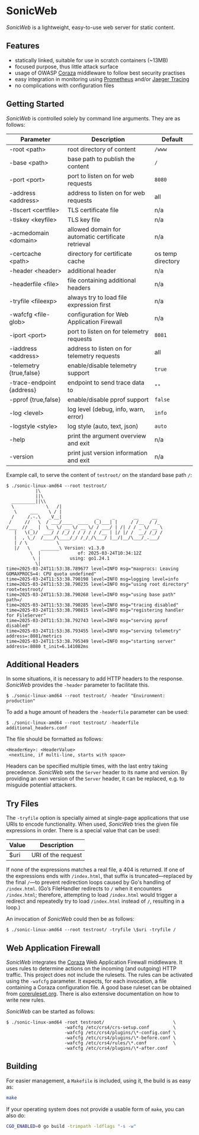 SonicWeb
========

*SonicWeb* is a lightweight, easy-to-use web server for static content.

Features
--------

* statically linked, suitable for use in scratch containers (~13MB)
* focused purpose, thus little attack surface
* usage of OWASP [Coraza](https://github.com/corazawaf/coraza) middleware
  to follow best security practises
* easy integration in monitoring using [Prometheus](prometheus.io) and/or
  [Jaeger Tracing](jaegertracing.io)
* no complications with configuration files

Getting Started
---------------

*SonicWeb* is controlled solely by command line arguments. They are as follows:

| Parameter                    | Description                                        | Default           |
|------------------------------|----------------------------------------------------|-------------------|
| -root           \<path\>     | root directory of content                          | `/www`            |
| -base           \<path\>     | base path to publish the content                   | `/`               |
| -port           \<port\>     | port to listen on for web requests                 | `8080`            |
| -address        \<address\>  | address to listen on for web requests              | all               |
| -tlscert        \<certfile\> | TLS certificate file                               | n/a               |
| -tlskey         \<keyfile\>  | TLS key file                                       | n/a               |
| -acmedomain     \<domain\>   | allowed domain for automatic certificate retrieval | n/a               |
| -certcache      \<path\>     | directory for certificate cache                    | os temp directory |
| -header         \<header\>   | additional header                                  | n/a               |
| -headerfile     \<file\>     | file containing additional headers                 | n/a               |
| -tryfile        \<fileexp\>  | always try to load file expression first           | n/a               |
| -wafcfg         \<file-glob> | configuration for Web Application Firewall         | n/a               |
| -iport          \<port\>     | port to listen on for telemetry requests           | `8081`            |
| -iaddress       \<address\>  | address to listen on for telemetry requests        | all               |
| -telemetry      {true,false} | enable/disable telemetry support                   | `true`            |
| -trace-endpoint {address}    | endpoint to send trace data to                     | `""`              |
| -pprof          {true,false} | enable/disable pprof support                       | `false`           |
| -log            \<level\>    | log level (debug, info, warn, error)               | `info`            |
| -logstyle       \<style\>    | log style (auto, text, json)                       | `auto`            |
| -help                        | print the argument overview and exit               | n/a               |
| -version                     | print just version information and exit            | n/a               |

Example call, to serve the content of `testroot/` on the standard base path `/`:

```text
$ ./sonic-linux-amd64 --root testroot/
           |\
           ||\
  _________||\\
  \            \   /|
   \     ___    \ / |
  /     /.-.\   _V__|             _     _       __     __
 /     //   \  / ___/____  ____  (_)___| |     / /__  / /_
/___  // _  |  \__ \/ __ \/ __ \/ / ___/ | /| / / _ \/ __ \
   |   \(_)/  ___/ / /_/ / / / / / /__ | |/ |/ /  __/ /_/ /
   |  , \_/  /____/\____/_/ /_/_/\___/ |__/|__/\___/_.___/
   | / \           \
   |/   \    _______\ Version: v1.3.0
         \  |              of: 2025-03-24T10:34:12Z
          \ |           using: go1.24.1
           \|
time=2025-03-24T11:53:38.789677 level=INFO msg="maxprocs: Leaving GOMAXPROCS=4: CPU quota undefined"
time=2025-03-24T11:53:38.790198 level=INFO msg=logging level=info
time=2025-03-24T11:53:38.790235 level=INFO msg="using root directory" root=testroot/
time=2025-03-24T11:53:38.790268 level=INFO msg="using base path" path=/
time=2025-03-24T11:53:38.790285 level=INFO msg="tracing disabled"
time=2025-03-24T11:53:38.790815 level=INFO msg="registering handler for FileServer"
time=2025-03-24T11:53:38.792743 level=INFO msg="serving pprof disabled"
time=2025-03-24T11:53:38.793455 level=INFO msg="serving telemetry" address=:8081/metrics
time=2025-03-24T11:53:38.795349 level=INFO msg="starting server" address=:8080 t_init=6.141082ms
```

Additional Headers
------------------

In some situations, it is necessary to add HTTP headers to the response.
*SonicWeb* provides the `-header` parameter to facilitate this.

```shell
$ ./sonic-linux-amd64 --root testroot/ -header "Environment: production"
```

To add a huge amount of headers the `-headerfile` parameter can be used:

```shell
$ ./sonic-linux-amd64 --root testroot/ -headerfile additional_headers.conf
```

The file should be formatted as follows:

```text
<HeaderKey>: <HeaderValue>
 <nextLine, if multi-line, starts with space>
```

Headers can be specified multiple times, with the last entry taking precedence.
*SonicWeb* sets the `Server` header to its name and version. By providing an own version of the `Server` header,
it can be replaced, e.g. to misguide potential attackers.

Try Files
---------

The `-tryfile` option is specially aimed at single-page applications that use URIs to encode functionality.
When used, *SonicWeb* tries the given file expressions in order. There is a special value that can be used:

| Value         | Description        |
|---------------|--------------------|
| $uri          | URI of the request |

If none of the expressions matches a real file, a 404 is returned. If one of the expressions ends with `/index.html`,
that suffix is truncated—replaced by the final `/`—to prevent redirection loops caused by Go's handling of
`/index.html`. (Go’s FileHandler redirects to `/` when it encounters `/index.html`; therefore, attempting to load
`/index.html` would trigger a redirect and repeatedly try to load `/index.html` instead of `/`, resulting in a loop.)

An invocation of *SonicWeb* could then be as follows:

```shell
$ ./sonic-linux-amd64 --root testroot/ -tryfile \$uri -tryfile /
```

Web Application Firewall
------------------------

*SonicWeb* integrates the [Coraza](https://github.com/corazawaf/coraza) Web Application Firewall middleware. It uses
rules to determine actions on the incoming (and outgoing) HTTP traffic. This project does not include the rulesets.
The rules can be activated using the `-wafcfg` parameter. It expects, for each invocation, a file containing a Coraza
configuration file. A good base ruleset can be obtained from [coreruleset.org](https://coreruleset.org).
There is also extensive documentation on how to write new rules.

*SonicWeb* can be started as follows:

```shell
$ ./sonic-linux-amd64 -root testroot/                          \
                      -wafcfg /etc/crs4/crs-setup.conf         \
                      -wafcfg /etc/crs4/plugins/\*-config.conf \
                      -wafcfg /etc/crs4/plugins/\*-before.conf \
                      -wafcfg /etc/crs4/rules/\*.conf          \
                      -wafcfg /etc/crs4/plugins/\*-after.conf
```

Building
--------

For easier management, a `Makefile` is included, using it, the build is as easy as:

```sh
make
```

If your operating system does not provide a usable form of `make`, you can also do:

```sh
CGO_ENABLED=0 go build -trimpath -ldflags "-s -w"
```
